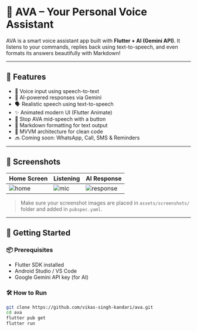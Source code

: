 # 🤖 AVA – Your Personal Voice Assistant

AVA is a smart voice assistant app built with **Flutter + AI (Gemini API)**. It listens to your commands, replies back using text-to-speech, and even formats its answers beautifully with Markdown!

---

## 🧠 Features

- 🎤 Voice input using speech-to-text
- 🤖 AI-powered responses via Gemini
- 🗣️ Realistic speech using text-to-speech
- ✨ Animated modern UI (Flutter Animate)
- 🛑 Stop AVA mid-speech with a button
- 📝 Markdown formatting for text output
- 📱 MVVM architecture for clean code
- 🔜 Coming soon: WhatsApp, Call, SMS & Reminders

---

## 📸 Screenshots

| Home Screen | Listening | AI Response |
|-------------|-----------|-------------|
| ![home](lib/assets/pic2.jpg) | ![mic](lib/assets/pic1.jpg) | ![response](lib/assets/pic2.jpg) |

> Make sure your screenshot images are placed in `assets/screenshots/` folder and added in `pubspec.yaml`.

---

## 🚀 Getting Started

### 📦 Prerequisites

- Flutter SDK installed
- Android Studio / VS Code
- Google Gemini API key (for AI)

### 🛠️ How to Run

```bash
git clone https://github.com/vikas-singh-kandari/ava.git
cd ava
flutter pub get
flutter run
